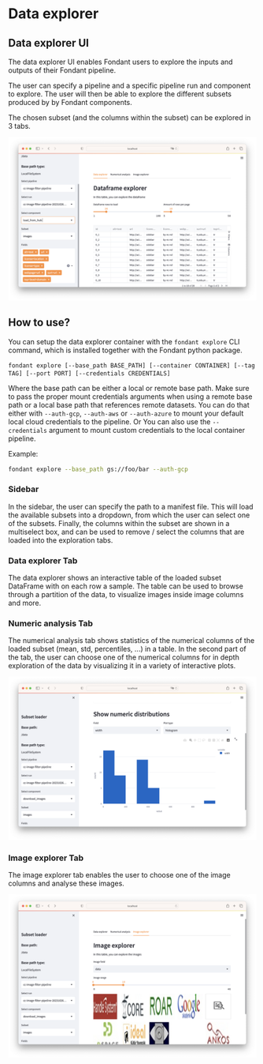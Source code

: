 # Data explorer

## Data explorer UI

The data explorer UI enables Fondant users to explore the inputs and outputs of their Fondant pipeline.

The user can specify a pipeline and a specific pipeline run and component to explore. The user will then be able to explore the different subsets produced by by Fondant components.

The chosen subset (and the columns within the subset) can be explored in 3 tabs.

![data explorer](https://github.com/ml6team/fondant/blob/main/docs/art/data_explorer/data_explorer.png?raw=true)

## How to use?
You can setup the data explorer container with the `fondant explore` CLI command, which is installed together with the Fondant python package.

```
fondant explore [--base_path BASE_PATH] [--container CONTAINER] [--tag TAG] [--port PORT] [--credentials CREDENTIALS]
```

Where the base path can be either a local or remote base path. Make sure to pass the proper mount credentials arguments when using a remote base path or a local base path 
that references remote datasets. You can do that either with `--auth-gcp`, `--auth-aws` or `--auth-azure` to
mount your default local cloud credentials to the pipeline. Or You can also use the `--credentials` argument to mount custom credentials to the local container pipeline.

Example: 

```bash
fondant explore --base_path gs://foo/bar --auth-gcp
```

### Sidebar
In the sidebar, the user can specify the path to a manifest file. This will load the available subsets into a dropdown, from which the user can select one of the subsets. Finally, the columns within the subset are shown in a multiselect box, and can be used to remove / select the columns that are loaded into the exploration tabs.

### Data explorer Tab
The data explorer shows an interactive table of the loaded subset DataFrame with on each row a sample. The table can be used to browse through a partition of the data, to visualize images inside image columns and more.

### Numeric analysis Tab
The numerical analysis tab shows statistics of the numerical columns of the loaded subset (mean, std, percentiles, ...) in a table. In the second part of the tab, the user can choose one of the numerical columns for in depth exploration of the data by visualizing it in a variety of interactive plots.

![data explorer](https://github.com/ml6team/fondant/blob/main/docs/art/data_explorer/data_explorer_numeric_analysis.png?raw=true)

### Image explorer Tab
The image explorer tab enables the user to choose one of the image columns and analyse these images.

![data explorer](https://github.com/ml6team/fondant/blob/main/docs/art/data_explorer/image_explorer.png?raw=true)